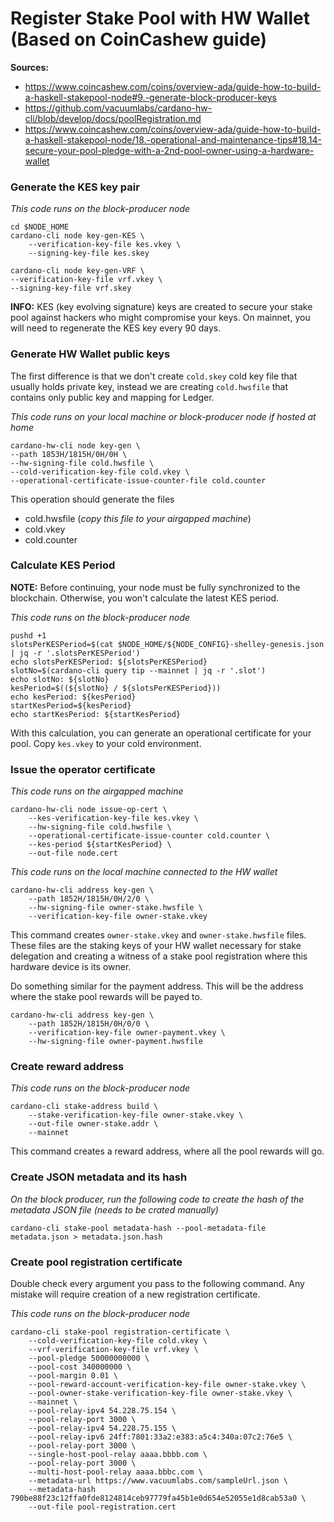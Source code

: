 # Register Stake Pool with HW Wallet (Based on CoinCashew guide)
**Sources:**
* https://www.coincashew.com/coins/overview-ada/guide-how-to-build-a-haskell-stakepool-node#9.-generate-block-producer-keys
* https://github.com/vacuumlabs/cardano-hw-cli/blob/develop/docs/poolRegistration.md
* https://www.coincashew.com/coins/overview-ada/guide-how-to-build-a-haskell-stakepool-node/18.-operational-and-maintenance-tips#18.14-secure-your-pool-pledge-with-a-2nd-pool-owner-using-a-hardware-wallet
### Generate the KES key pair
_This code runs on the block-producer node_
```shell
cd $NODE_HOME
cardano-cli node key-gen-KES \
    --verification-key-file kes.vkey \
    --signing-key-file kes.skey
    
cardano-cli node key-gen-VRF \
--verification-key-file vrf.vkey \
--signing-key-file vrf.skey
```

**INFO:**
KES (key evolving signature) keys are created to secure your stake pool against hackers who might compromise your keys. On mainnet, you will need to regenerate the KES key every 90 days.

### Generate HW Wallet public keys
The first difference is that we don't create `cold.skey` cold key file that usually holds private key, instead we are creating `cold.hwsfile` that contains only public key and mapping for Ledger.

_This code runs on your local machine or block-producer node if hosted at home_
```shell
cardano-hw-cli node key-gen \
--path 1853H/1815H/0H/0H \
--hw-signing-file cold.hwsfile \
--cold-verification-key-file cold.vkey \
--operational-certificate-issue-counter-file cold.counter
```
This operation should generate the files
* cold.hwsfile (_copy this file to your airgapped machine_)
* cold.vkey
* cold.counter

### Calculate KES Period
**NOTE:** Before continuing, your node must be fully synchronized to the blockchain. Otherwise, you won't calculate the latest KES period.

_This code runs on the block-producer node_
```shell
pushd +1
slotsPerKESPeriod=$(cat $NODE_HOME/${NODE_CONFIG}-shelley-genesis.json | jq -r '.slotsPerKESPeriod')
echo slotsPerKESPeriod: ${slotsPerKESPeriod}
slotNo=$(cardano-cli query tip --mainnet | jq -r '.slot')
echo slotNo: ${slotNo}
kesPeriod=$((${slotNo} / ${slotsPerKESPeriod}))
echo kesPeriod: ${kesPeriod}
startKesPeriod=${kesPeriod}
echo startKesPeriod: ${startKesPeriod}
```
With this calculation, you can generate an operational certificate for your pool.
Copy `kes.vkey` to your cold environment.

### Issue the operator certificate
_This code runs on the airgapped machine_
```shell
cardano-hw-cli node issue-op-cert \
    --kes-verification-key-file kes.vkey \
    --hw-signing-file cold.hwsfile \
    --operational-certificate-issue-counter cold.counter \
    --kes-period ${startKesPeriod} \
    --out-file node.cert
```

_This code runs on the local machine connected to the HW wallet_
```shell
cardano-hw-cli address key-gen \
    --path 1852H/1815H/0H/2/0 \
    --hw-signing-file owner-stake.hwsfile \
    --verification-key-file owner-stake.vkey
```
This command creates `owner-stake.vkey` and `owner-stake.hwsfile` files. These files are the staking keys of your HW wallet necessary for stake delegation and creating a witness of a stake pool registration where this hardware device is its owner.

Do something similar for the payment address. This will be the address where the stake pool rewards will be payed to.
```shell
cardano-hw-cli address key-gen \
    --path 1852H/1815H/0H/0/0 \
    --verification-key-file owner-payment.vkey \
    --hw-signing-file owner-payment.hwsfile
```

### Create reward address
_This code runs on the block-producer node_
```shell
cardano-cli stake-address build \
    --stake-verification-key-file owner-stake.vkey \
    --out-file owner-stake.addr \
    --mainnet
```
This command creates a reward address, where all the pool rewards will go.

### Create JSON metadata and its hash
_On the block producer, run the following code to create the hash of the metadata JSON file (needs to be crated manually)_
```shell
cardano-cli stake-pool metadata-hash --pool-metadata-file metadata.json > metadata.json.hash
```

### Create pool registration certificate
Double check every argument you pass to the following command. Any mistake will require creation of a new registration certificate.

_This code runs on the block-producer node_
```shell
cardano-cli stake-pool registration-certificate \
    --cold-verification-key-file cold.vkey \
    --vrf-verification-key-file vrf.vkey \
    --pool-pledge 50000000000 \
    --pool-cost 340000000 \
    --pool-margin 0.01 \
    --pool-reward-account-verification-key-file owner-stake.vkey \
    --pool-owner-stake-verification-key-file owner-stake.vkey \
    --mainnet \
    --pool-relay-ipv4 54.228.75.154 \
    --pool-relay-port 3000 \
    --pool-relay-ipv4 54.228.75.155 \
    --pool-relay-ipv6 24ff:7801:33a2:e383:a5c4:340a:07c2:76e5 \
    --pool-relay-port 3000 \
    --single-host-pool-relay aaaa.bbbb.com \
    --pool-relay-port 3000 \
    --multi-host-pool-relay aaaa.bbbc.com \
    --metadata-url https://www.vacuumlabs.com/sampleUrl.json \
    --metadata-hash 790be88f23c12ffa0fde8124814ceb97779fa45b1e0d654e52055e1d8cab53a0 \
    --out-file pool-registration.cert
```
